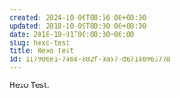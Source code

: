 ```yaml
---
created: 2024-10-06T08:56:00+00:00
updated: 2018-10-09T00:00:00+00:00
date: 2018-10-01T00:00:00+00:00
slug: hexo-test
title: Hexo Test
id: 117906e1-7468-802f-9a57-d67140963778
---
```


Hexo Test.
